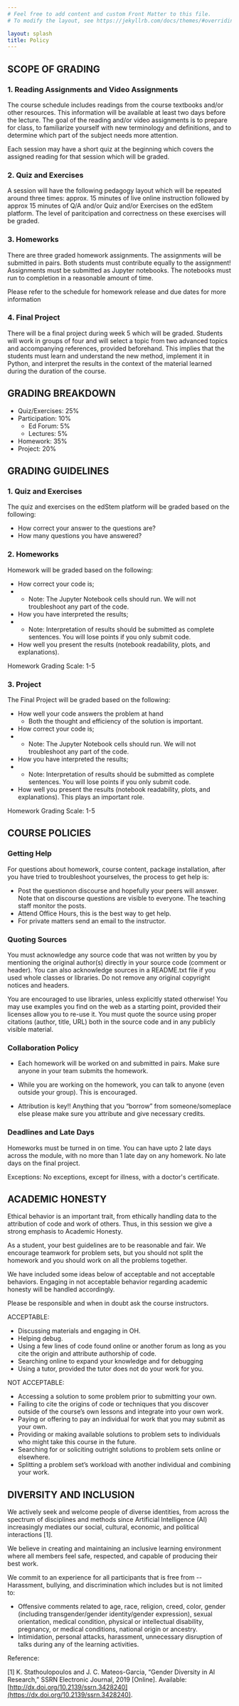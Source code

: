 ```yaml
---
# Feel free to add content and custom Front Matter to this file.
# To modify the layout, see https://jekyllrb.com/docs/themes/#overriding-theme-defaults

layout: splash
title: Policy
--- 
```




## SCOPE OF GRADING

### 1. Reading Assignments and Video Assignments 

The course schedule includes readings from the course textbooks and/or other resources. This information will be available at least two days before the lecture. The goal of the reading and/or video assignments is to prepare for class, to familiarize yourself with new terminology and definitions, and to determine which part of the subject needs more attention. 

Each session may have a short quiz at the beginning which covers the assigned reading for that session which will be graded.



### 2. Quiz and Exercises

A session will have the following pedagogy layout which will be repeated around three times: approx. 15 minutes of live online instruction followed by approx 15 minutes of Q/A and/or Quiz and/or Exercises on the edStem platform. The level of paritcipation and correctness on these exercises will be graded.



### 3. Homeworks

There are three graded homework assignments. The assignments will be submitted in pairs. Both students must contribute equally to the assignment! Assignments must be submitted as Jupyter notebooks. The notebooks must run to completion in a reasonable amount of time.

Please refer to the schedule for homework release and due dates for more information



### 4. Final Project 

There will be a final project during week 5 which will be graded. Students will work in groups of four and will select a topic from two advanced topics and accompanying references, provided beforehand. This implies that the students must learn and understand the new method, implement it in Python, and interpret the results in the context of the material learned during the duration of the course.



## GRADING BREAKDOWN 

- Quiz/Exercises: 25%
- Participation: 10%
  - Ed Forum: 5%
  - Lectures: 5%
- Homework: 35%
- Project: 20% 



## GRADING GUIDELINES



### 1. Quiz and Exercises

The quiz and exercises on the edStem platform will be graded based on the following:

- How correct your answer to the questions are?
- How many questions you have answered?



### 2. Homeworks

Homework will be graded based on the following:

- How correct your code is;
- - Note: The Jupyter Notebook cells should run. We will not troubleshoot any part of the code.
- How you have interpreted the results;
- - Note: Interpretation of results should be submitted as complete sentences. You will lose points if you only submit code.
- How well you present the results (notebook readability, plots, and explanations).

Homework Grading Scale: 1-5



### 3. Project

The Final Project will be graded based on the following:

- How well your code answers the problem at hand
  - Both the thought and efficiency of the solution is important.
- How correct your code is;
- - Note: The Jupyter Notebook cells should run. We will not troubleshoot any part of the code.
- How you have interpreted the results;
- - Note: Interpretation of results should be submitted as complete sentences. You will lose points if you only submit code.
- How well you present the results (notebook readability, plots, and explanations). This plays an important role.

Homework Grading Scale: 1-5 



## COURSE POLICIES

### Getting Help

For questions about homework, course content, package installation, after you have tried to troubleshoot yourselves, the process to get help is:

- Post the questionon discourse and hopefully your peers will answer. Note that on discourse questions are visible to everyone. The teaching staff monitor the posts.
- Attend Office Hours, this is the best way to get help.
- For private matters send an email to the instructor.

 

### Quoting Sources

You must acknowledge any source code that was not written by you by mentioning the original author(s) directly in your source code (comment or header). You can also acknowledge sources in a README.txt file if you used whole classes or libraries. Do not remove any original copyright notices and headers. 

You are encouraged to use libraries, unless explicitly stated otherwise! You may use examples you find on the web as a starting point, provided their licenses allow you to re-use it. You must quote the source using  proper citations (author, title, URL) both in the source code and in any publicly visible material. 



### Collaboration Policy

- Each homework will be worked on and submitted in pairs. Make sure anyone in your team submits the homework.

- While you are working on the homework, you can talk to anyone (even outside your group). This is encouraged. 

- Attribution is key!! Anything that you “borrow” from someone/someplace else please make sure you attribute and give necessary credits.



### Deadlines and Late Days

Homeworks must be turned in on time. You can have upto 2 late days across the module, with no more than 1 late day on any homework. No late days on the final project.

Exceptions: No exceptions, except for illness, with a doctor's certificate.



## ACADEMIC HONESTY

Ethical behavior is an important trait, from ethically handling data to the attribution of code and work of others. Thus, in this session we give a strong emphasis to Academic Honesty.

As a student, your best guidelines are to be reasonable and fair. We encourage teamwork for problem sets, but you should not split the homework and you should work on all the problems together. 

We have included some ideas below of acceptable and not acceptable behaviors. Engaging in not acceptable behavior regarding academic honesty will be handled accordingly.

Please be responsible and when in doubt ask the course instructors.

ACCEPTABLE:

- Discussing materials and engaging in OH.
- Helping debug.
- Using a few lines of code found online or another forum as long as you cite the origin and attribute authorship of code.
- Searching online to expand your knowledge and for debugging
- Using a tutor, provided the tutor does not do your work for you.

NOT ACCEPTABLE:

- Accessing a solution to some problem prior to submitting your own.
- Failing to cite the origins of code or techniques that you discover outside of the course’s own lessons and integrate into your own work.
- Paying or offering to pay an individual for work that you may submit as your own.
- Providing or making available solutions to problem sets to individuals who might take this course in the future.
- Searching for or soliciting outright solutions to problem sets online or elsewhere.
- Splitting a problem set’s workload with another individual and combining your work.



## DIVERSITY AND INCLUSION

We actively seek and welcome people of diverse identities, from across the spectrum of disciplines and methods since Artificial Intelligence (AI) increasingly mediates our social, cultural, economic, and political interactions [1]. 

We believe in creating and maintaining an inclusive learning environment where all members feel safe, respected, and capable of producing their best work. 

We commit to an experience for all participants that is free from -- Harassment, bullying, and discrimination which includes but is not limited to:

- Offensive comments related to age, race, religion, creed, color, gender (including transgender/gender identity/gender expression), sexual orientation, medical condition, physical or intellectual disability, pregnancy, or medical conditions, national origin or ancestry.
- Intimidation, personal attacks, harassment, unnecessary disruption of talks during any of the learning activities.

Reference: 

[1] K. Stathoulopoulos and J. C. Mateos-Garcia, “Gender Diversity in AI Research,” SSRN Electronic Journal, 2019 [Online]. Available: [http://dx.doi.org/10.2139/ssrn.3428240](https://dx.doi.org/10.2139/ssrn.3428240).




